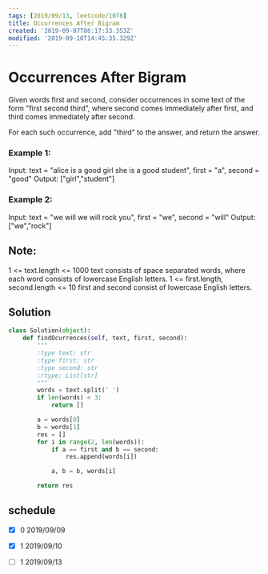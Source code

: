 ```yaml
---
tags: [2019/09/13, leetcode/1078]
title: Occurrences After Bigram
created: '2019-09-07T08:17:33.353Z'
modified: '2019-09-10T14:45:35.329Z'
---
```


# Occurrences After Bigram

Given words first and second, consider occurrences in some text of the form "first second third", where second comes immediately after first, and third comes immediately after second.

For each such occurrence, add "third" to the answer, and return the answer.



### Example 1:

Input: text = "alice is a good girl she is a good student", first = "a", second = "good"
Output: ["girl","student"]

### Example 2:

Input: text = "we will we will rock you", first = "we", second = "will"
Output: ["we","rock"]


## Note:

1 <= text.length <= 1000
text consists of space separated words, where each word consists of lowercase English letters.
1 <= first.length, second.length <= 10
first and second consist of lowercase English letters.


## Solution

```python
class Solution(object):
    def findOcurrences(self, text, first, second):
        """
        :type text: str
        :type first: str
        :type second: str
        :rtype: List[str]
        """
        words = text.split(' ')
        if len(words) < 3:
            return []

        a = words[0]
        b = words[1]
        res = []
        for i in range(2, len(words)):
            if a == first and b == second:
                res.append(words[i])

            a, b = b, words[i]

        return res
```

## schedule

* [x] 0 2019/09/09
* [x] 1 2019/09/10
* [ ] 1 2019/09/13

